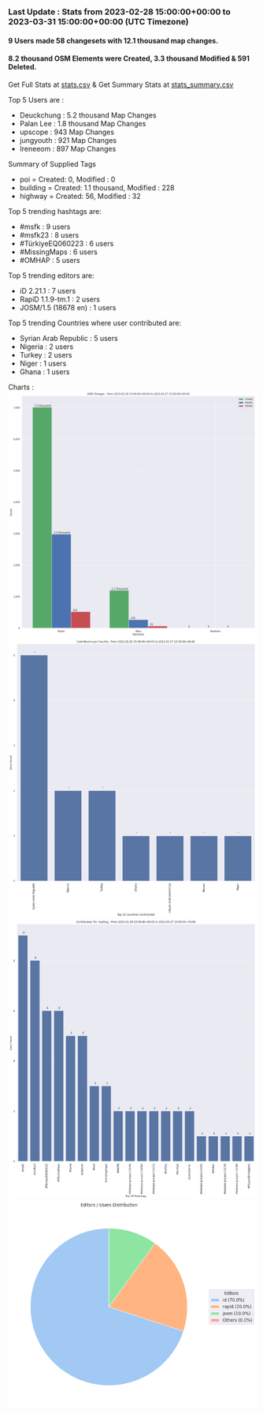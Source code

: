 ### Last Update : Stats from 2023-02-28 15:00:00+00:00 to 2023-03-31 15:00:00+00:00 (UTC Timezone)

#### 9 Users made 58 changesets with 12.1 thousand map changes.
#### 8.2 thousand OSM Elements were Created, 3.3 thousand Modified & 591 Deleted.
Get Full Stats at [stats.csv](/msfk/2023/3/stats.csv)
 & Get Summary Stats at [stats_summary.csv](/msfk/2023/3/stats_summary.csv)

Top 5 Users are : 
- Deuckchung : 5.2 thousand Map Changes
- Palan Lee : 1.8 thousand Map Changes
- upscope : 943 Map Changes
- jungyouth : 921 Map Changes
- Ireneeom : 897 Map Changes

Summary of Supplied Tags
- poi = Created: 0, Modified : 0
- building = Created: 1.1 thousand, Modified : 228
- highway = Created: 56, Modified : 32


Top 5 trending hashtags are:
- #msfk : 9 users
- #msfk23 : 8 users
- #TürkiyeEQ060223 : 6 users
- #MissingMaps : 6 users
- #OMHAP : 5 users


Top 5 trending editors are:
- iD 2.21.1 : 7 users
- RapiD 1.1.9-tm.1 : 2 users
- JOSM/1.5 (18678 en) : 1 users


Top 5 trending Countries where user contributed are:
- Syrian Arab Republic : 5 users
- Nigeria : 2 users
- Turkey : 2 users
- Niger : 1 users
- Ghana : 1 users


 Charts : 
![Alt text](./stats_osm_changes.png) 
![Alt text](./stats_users_per_country.png) 
![Alt text](./stats_users_per_hashtag.png) 
![Alt text](./stats_editors_pie_chart.png) 
